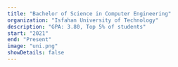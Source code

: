 ```yaml
---
title: "Bachelor of Science in Computer Engineering"
organization: "Isfahan University of Technology"
description: "GPA: 3.80, Top 5% of students"
start: "2021"
end: "Present"
image: "uni.png"
showDetails: false
---
```


